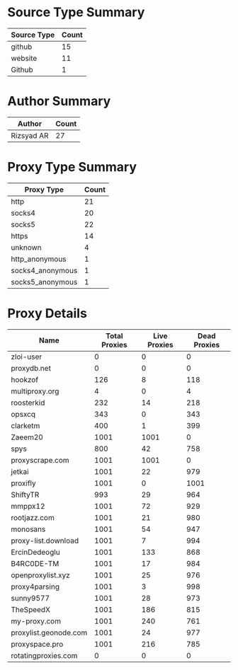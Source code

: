 # Source Type Summary

| Source Type | Count |
|-------------|-------|
| github | 15 |
| website | 11 |
| Github | 1 |


# Author Summary

| Author | Count |
|--------|-------|
| Rizsyad AR | 27 |


# Proxy Type Summary

| Proxy Type | Count |
|------------|-------|
| http | 21 |
| socks4 | 20 |
| socks5 | 22 |
| https | 14 |
| unknown | 4 |
| http_anonymous | 1 |
| socks4_anonymous | 1 |
| socks5_anonymous | 1 |


# Proxy Details

| Name | Total Proxies | Live Proxies | Dead Proxies |
|------|---------------|--------------|---------------|
| zloi-user | 0 | 0 | 0 |
| proxydb.net | 0 | 0 | 0 |
| hookzof | 126 | 8 | 118 |
| multiproxy.org | 4 | 0 | 4 |
| roosterkid | 232 | 14 | 218 |
| opsxcq | 343 | 0 | 343 |
| clarketm | 400 | 1 | 399 |
| Zaeem20 | 1001 | 1001 | 0 |
| spys | 800 | 42 | 758 |
| proxyscrape.com | 1001 | 1001 | 0 |
| jetkai | 1001 | 22 | 979 |
| proxifly | 1001 | 0 | 1001 |
| ShiftyTR | 993 | 29 | 964 |
| mmppx12 | 1001 | 72 | 929 |
| rootjazz.com | 1001 | 21 | 980 |
| monosans | 1001 | 54 | 947 |
| proxy-list.download | 1001 | 7 | 994 |
| ErcinDedeoglu | 1001 | 133 | 868 |
| B4RC0DE-TM | 1001 | 17 | 984 |
| openproxylist.xyz | 1001 | 25 | 976 |
| proxy4parsing | 1001 | 3 | 998 |
| sunny9577 | 1001 | 28 | 973 |
| TheSpeedX | 1001 | 186 | 815 |
| my-proxy.com | 1001 | 240 | 761 |
| proxylist.geonode.com | 1001 | 24 | 977 |
| proxyspace.pro | 1001 | 216 | 785 |
| rotatingproxies.com | 0 | 0 | 0 |
